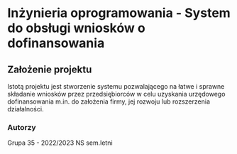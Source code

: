 # Inżynieria oprogramowania - System do obsługi wniosków o dofinansowania

## Założenie projektu

Istotą projektu jest stworzenie systemu pozwalającego na łatwe i sprawne składanie wniosków przez przedsiębiorców w celu uzyskania urzędowego dofinansowania m.in. do założenia firmy, jej rozwoju lub rozszerzenia działalności. 

### Autorzy
Grupa 35 - 2022/2023 NS sem.letni

